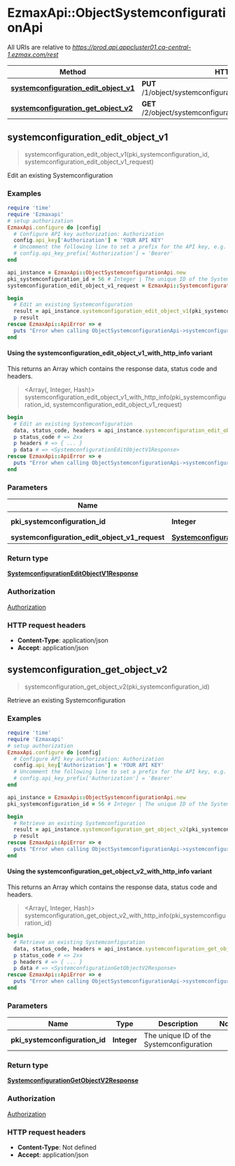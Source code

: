# EzmaxApi::ObjectSystemconfigurationApi

All URIs are relative to *https://prod.api.appcluster01.ca-central-1.ezmax.com/rest*

| Method | HTTP request | Description |
| ------ | ------------ | ----------- |
| [**systemconfiguration_edit_object_v1**](ObjectSystemconfigurationApi.md#systemconfiguration_edit_object_v1) | **PUT** /1/object/systemconfiguration/{pkiSystemconfigurationID} | Edit an existing Systemconfiguration |
| [**systemconfiguration_get_object_v2**](ObjectSystemconfigurationApi.md#systemconfiguration_get_object_v2) | **GET** /2/object/systemconfiguration/{pkiSystemconfigurationID} | Retrieve an existing Systemconfiguration |


## systemconfiguration_edit_object_v1

> <SystemconfigurationEditObjectV1Response> systemconfiguration_edit_object_v1(pki_systemconfiguration_id, systemconfiguration_edit_object_v1_request)

Edit an existing Systemconfiguration



### Examples

```ruby
require 'time'
require 'Ezmaxapi'
# setup authorization
EzmaxApi.configure do |config|
  # Configure API key authorization: Authorization
  config.api_key['Authorization'] = 'YOUR API KEY'
  # Uncomment the following line to set a prefix for the API key, e.g. 'Bearer' (defaults to nil)
  # config.api_key_prefix['Authorization'] = 'Bearer'
end

api_instance = EzmaxApi::ObjectSystemconfigurationApi.new
pki_systemconfiguration_id = 56 # Integer | The unique ID of the Systemconfiguration
systemconfiguration_edit_object_v1_request = EzmaxApi::SystemconfigurationEditObjectV1Request.new({obj_systemconfiguration: EzmaxApi::SystemconfigurationRequestCompound.new({e_systemconfiguration_newexternaluseraction: EzmaxApi::FieldESystemconfigurationNewexternaluseraction::STAGE, e_systemconfiguration_language1: EzmaxApi::FieldESystemconfigurationLanguage1::FR_QC, e_systemconfiguration_language2: EzmaxApi::FieldESystemconfigurationLanguage2::CA, b_systemconfiguration_ezsignpersonnal: true, b_systemconfiguration_sspr: true})}) # SystemconfigurationEditObjectV1Request | 

begin
  # Edit an existing Systemconfiguration
  result = api_instance.systemconfiguration_edit_object_v1(pki_systemconfiguration_id, systemconfiguration_edit_object_v1_request)
  p result
rescue EzmaxApi::ApiError => e
  puts "Error when calling ObjectSystemconfigurationApi->systemconfiguration_edit_object_v1: #{e}"
end
```

#### Using the systemconfiguration_edit_object_v1_with_http_info variant

This returns an Array which contains the response data, status code and headers.

> <Array(<SystemconfigurationEditObjectV1Response>, Integer, Hash)> systemconfiguration_edit_object_v1_with_http_info(pki_systemconfiguration_id, systemconfiguration_edit_object_v1_request)

```ruby
begin
  # Edit an existing Systemconfiguration
  data, status_code, headers = api_instance.systemconfiguration_edit_object_v1_with_http_info(pki_systemconfiguration_id, systemconfiguration_edit_object_v1_request)
  p status_code # => 2xx
  p headers # => { ... }
  p data # => <SystemconfigurationEditObjectV1Response>
rescue EzmaxApi::ApiError => e
  puts "Error when calling ObjectSystemconfigurationApi->systemconfiguration_edit_object_v1_with_http_info: #{e}"
end
```

### Parameters

| Name | Type | Description | Notes |
| ---- | ---- | ----------- | ----- |
| **pki_systemconfiguration_id** | **Integer** | The unique ID of the Systemconfiguration |  |
| **systemconfiguration_edit_object_v1_request** | [**SystemconfigurationEditObjectV1Request**](SystemconfigurationEditObjectV1Request.md) |  |  |

### Return type

[**SystemconfigurationEditObjectV1Response**](SystemconfigurationEditObjectV1Response.md)

### Authorization

[Authorization](../README.md#Authorization)

### HTTP request headers

- **Content-Type**: application/json
- **Accept**: application/json


## systemconfiguration_get_object_v2

> <SystemconfigurationGetObjectV2Response> systemconfiguration_get_object_v2(pki_systemconfiguration_id)

Retrieve an existing Systemconfiguration



### Examples

```ruby
require 'time'
require 'Ezmaxapi'
# setup authorization
EzmaxApi.configure do |config|
  # Configure API key authorization: Authorization
  config.api_key['Authorization'] = 'YOUR API KEY'
  # Uncomment the following line to set a prefix for the API key, e.g. 'Bearer' (defaults to nil)
  # config.api_key_prefix['Authorization'] = 'Bearer'
end

api_instance = EzmaxApi::ObjectSystemconfigurationApi.new
pki_systemconfiguration_id = 56 # Integer | The unique ID of the Systemconfiguration

begin
  # Retrieve an existing Systemconfiguration
  result = api_instance.systemconfiguration_get_object_v2(pki_systemconfiguration_id)
  p result
rescue EzmaxApi::ApiError => e
  puts "Error when calling ObjectSystemconfigurationApi->systemconfiguration_get_object_v2: #{e}"
end
```

#### Using the systemconfiguration_get_object_v2_with_http_info variant

This returns an Array which contains the response data, status code and headers.

> <Array(<SystemconfigurationGetObjectV2Response>, Integer, Hash)> systemconfiguration_get_object_v2_with_http_info(pki_systemconfiguration_id)

```ruby
begin
  # Retrieve an existing Systemconfiguration
  data, status_code, headers = api_instance.systemconfiguration_get_object_v2_with_http_info(pki_systemconfiguration_id)
  p status_code # => 2xx
  p headers # => { ... }
  p data # => <SystemconfigurationGetObjectV2Response>
rescue EzmaxApi::ApiError => e
  puts "Error when calling ObjectSystemconfigurationApi->systemconfiguration_get_object_v2_with_http_info: #{e}"
end
```

### Parameters

| Name | Type | Description | Notes |
| ---- | ---- | ----------- | ----- |
| **pki_systemconfiguration_id** | **Integer** | The unique ID of the Systemconfiguration |  |

### Return type

[**SystemconfigurationGetObjectV2Response**](SystemconfigurationGetObjectV2Response.md)

### Authorization

[Authorization](../README.md#Authorization)

### HTTP request headers

- **Content-Type**: Not defined
- **Accept**: application/json

